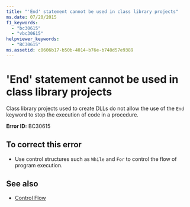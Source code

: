 ```yaml
---
title: "'End' statement cannot be used in class library projects"
ms.date: 07/20/2015
f1_keywords: 
  - "bc30615"
  - "vbc30615"
helpviewer_keywords: 
  - "BC30615"
ms.assetid: c8606b17-b50b-4014-b76e-b748d57e9389
---
```

# 'End' statement cannot be used in class library projects
Class library projects used to create DLLs do not allow the use of the `End` keyword to stop the execution of code in a procedure.  
  
 **Error ID:** BC30615  
  
## To correct this error  
  
- Use control structures such as `While` and `For` to control the flow of program execution.  
  
## See also

- [Control Flow](../../visual-basic/programming-guide/language-features/control-flow/index.md)
